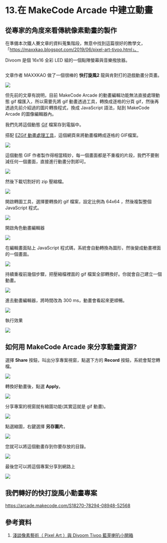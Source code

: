 # 13.在 MakeCode Arcade 中建立動畫 

## 從專家的角度來看傳統像素動畫的製作

在準備本次鐵人賽文章的資料蒐集階段，無意中找到這篇很好的教學文，「https://maxxkao.blogspot.com/2019/06/pixel-art-tivoo.html」。

Divoom 是個 16x16 全彩 LED 組的一個點陣螢幕與音樂撥放器。

![]() 

文章作者 MAXXKAO 做了一個很棒的 **快打旋風2** 龍與肯對打的遊戲動畫分頁畫。

![](/img/13/arcade13_01.PNG)

但先前的文章有說明，目前 MakeCode Arcade 的動畫編輯功能無法直接處理動態 gif 檔匯入，所以需要先將 gif 動畫透過工具，轉換成逐格的分頁 gif，然後再透過先前介紹過的圖片轉換程式，換成 JavaScript 語法，貼到 MakeCode Arcade 的圖像編輯器內。

我們先將這個動態 [Gif](/img/13/A02.gif) 檔案存到電腦中。

搭配  [EZGif 動畫處理工具](https://ezgif.com/maker)，這個網頁來將動畫檔轉成逐格的 GIF檔案。

![](/img/13/arcade13_02.PNG)

這個動態 GIF 作者製作得相當精妙，每一個畫面都是不重複的片段，我們不要刪減任何一個畫面，直接進行動畫分割即可。

![](/img/13/arcade13_03.PNG)

然後下載切割好的 zip 壓縮檔。

![](/img/13/arcade13_04.PNG)


開啟轉圖工具，選擇要轉換的 gif 檔案，設定比例為 64x64 ，然後複製整個 JavaScript 程式。

![](/img/13/arcade13_05.PNG)

開啟角色動畫編輯器

![](/img/13/arcade13_06.PNG)

在編輯畫面貼上 JavaScript 程式碼，系統會自動轉換為圖形，然後變成動畫裡面的一個畫面。

![](/img/13/arcade13_07.PNG)

持續重複前幾個步驟，把壓縮檔裡面的 gif 檔案全部轉換好。你就會自己建立一個動畫。

![](/img/13/arcade13_08.PNG)

進去動畫編輯器，將時間改為 300 ms，動畫會看起來更順暢。

![](/img/13/arcade13_09.PNG)


執行效果

![](/img/13/arcade13_10.gif)


## 如何用 MakeCode Arcade 來分享動畫資源?

選擇 **Share** 按鈕，叫出分享專案視窗，點選下方的 **Record** 按鈕，系統會幫您轉檔。

![](/img/13/arcade13_11.PNG)

轉換好動畫後，點選 **Apply**。

![](/img/13/arcade13_12.PNG)

分享專案的視窗就有縮圖功能(其實這就是 gif 動畫)。

![](/img/13/arcade13_13.PNG)

點選縮圖，右鍵選擇 **另存圖片**。

![](/img/13/arcade13_14.PNG)

您就可以將這個動畫存到你要存放的目錄。

![](/img/13/arcade13_15.PNG)


最後您可以將這個專案分享到網路上

![](/img/13/arcade13_16.PNG)



## 我們轉好的快打旋風小動畫專案

https://arcade.makecode.com/S18270-78294-08948-52568

## 參考資料

1. [淺談像素藝術（ Pixel Art ）與 Divoom Tivoo 藍芽喇叭小開箱](https://maxxkao.blogspot.com/2019/06/pixel-art-tivoo.html)